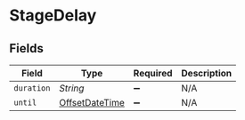 # StageDelay


## Fields

| Field                                                                                     | Type                                                                                      | Required                                                                                  | Description                                                                               |
| ----------------------------------------------------------------------------------------- | ----------------------------------------------------------------------------------------- | ----------------------------------------------------------------------------------------- | ----------------------------------------------------------------------------------------- |
| `duration`                                                                                | *String*                                                                                  | :heavy_minus_sign:                                                                        | N/A                                                                                       |
| `until`                                                                                   | [OffsetDateTime](https://docs.oracle.com/javase/8/docs/api/java/time/OffsetDateTime.html) | :heavy_minus_sign:                                                                        | N/A                                                                                       |